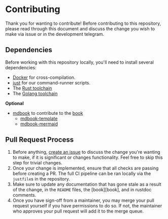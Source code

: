 # Contributing

Thank you for wanting to contribute! Before contributing to this repository, please read through this document and
discuss the change you wish to make via issue or in the development telegram.

## Dependencies

Before working with this repository locally, you'll need to install several dependencies:

- [Docker](https://www.docker.com/) for cross-compilation.
- [just](https://github.com/casey/just) for our command-runner scripts.
- The [Rust toolchain](https://rustup.rs/)
- The [Golang toolchain](https://go.dev/dl/)

**Optional**

- [mdbook](https://github.com/rust-lang/mdBook) to contribute to the [book](/)
  - [mdbook-template](https://github.com/sgoudham/mdbook-template)
  - [mdbook-mermaid](https://github.com/badboy/mdbook-mermaid)

## Pull Request Process

1. Before anything, [create an issue](https://github.com/anton-rs/kona/issues/new) to discuss the change you're
   wanting to make, if it is significant or changes functionality. Feel free to skip this step for trivial changes.
1. Once your change is implemented, ensure that all checks are passing before creating a PR. The full CI pipeline can
   be ran locally via the `justfile`s in the repository.
1. Make sure to update any documentation that has gone stale as a result of the change, in the `README` files, the [book][book],
   and in rustdoc comments.
1. Once you have sign-off from a maintainer, you may merge your pull request yourself if you have permissions to do so.
   If not, the maintainer who approves your pull request will add it to the merge queue.

